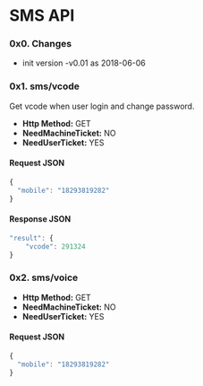 # SMS API

### 0x0. Changes

- init version -v0.01 as 2018-06-06

### 0x1. sms/vcode

Get vcode when user login and change password.

- **Http Method:** GET
- **NeedMachineTicket:** NO
- **NeedUserTicket:** YES

#### Request JSON

```javascript
{
  "mobile": "18293819282"
}
```

#### Response JSON

```javascript
"result": {
  	"vcode": 291324
}
```

### 0x2. sms/voice

- **Http Method:** GET
- **NeedMachineTicket:** NO
- **NeedUserTicket:** YES

#### Request JSON

```javascript
{
  "mobile": "18293819282"
}
```